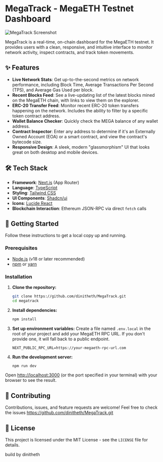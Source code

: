 # MegaTrack - MegaETH Testnet Dashboard

![MegaTrack Screenshot](https://placehold.co/800x450.png?text=MegaTrack+Dashboard)

MegaTrack is a real-time, on-chain dashboard for the MegaETH testnet. It provides users with a clean, responsive, and intuitive interface to monitor network activity, inspect contracts, and track token movements.

## ✨ Features

-   **Live Network Stats**: Get up-to-the-second metrics on network performance, including Block Time, Average Transactions Per Second (TPS), and Average Gas Used per block.
-   **Recent Blocks Feed**: See a live-updating list of the latest blocks mined on the MegaETH chain, with links to view them on the explorer.
-   **ERC-20 Transfer Feed**: Monitor recent ERC-20 token transfers happening on the network. Includes the ability to filter by a specific token contract address.
-   **Wallet Balance Checker**: Quickly check the MEGA balance of any wallet address.
-   **Contract Inspector**: Enter any address to determine if it's an Externally Owned Account (EOA) or a smart contract, and view the contract's bytecode size.
-   **Responsive Design**: A sleek, modern "glassmorphism" UI that looks great on both desktop and mobile devices.

## 🛠️ Tech Stack

-   **Framework**: [Next.js](https://nextjs.org/) (App Router)
-   **Language**: [TypeScript](https://www.typescriptlang.org/)
-   **Styling**: [Tailwind CSS](https://tailwindcss.com/)
-   **UI Components**: [Shadcn/ui](https://ui.shadcn.com/)
-   **Icons**: [Lucide React](https://lucide.dev/)
-   **Blockchain Interaction**: Ethereum JSON-RPC via direct `fetch` calls

## 🚀 Getting Started

Follow these instructions to get a local copy up and running.

### Prerequisites

-   [Node.js](https://nodejs.org/en/) (v18 or later recommended)
-   [npm](https://www.npmjs.com/) or [yarn](https://yarnpkg.com/)

### Installation

1.  **Clone the repository:**
    ```sh
    git clone https://github.com/dinitheth/MegaTrack.git
    cd megatrack
    ```

2.  **Install dependencies:**
    ```sh
    npm install
    ```

3.  **Set up environment variables:**
    Create a file named `.env.local` in the root of your project and add your MegaETH RPC URL. If you don't provide one, it will fall back to a public endpoint.
    ```env
    NEXT_PUBLIC_RPC_URL=https://your-megaeth-rpc-url.com
    ```

4.  **Run the development server:**
    ```sh
    npm run dev
    ```

Open [http://localhost:3000](http://localhost:3000) (or the port specified in your terminal) with your browser to see the result.

## 🤝 Contributing

Contributions, issues, and feature requests are welcome! Feel free to check the issues
https://github.com/dinitheth/MegaTrack.git

## 📄 License

This project is licensed under the MIT License - see the `LICENSE` file for details.

build by dinitheth